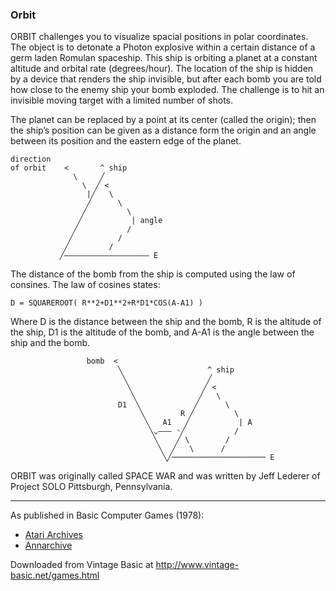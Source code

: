 ### Orbit

ORBIT challenges you to visualize spacial positions in polar coordinates. The object is to detonate a Photon explosive within a certain distance of a germ laden Romulan spaceship. This ship is orbiting a planet at a constant altitude and orbital rate (degrees/hour). The location of the ship is hidden by a device that renders the ship invisible, but after each bomb you are told how close to the enemy ship your bomb exploded. The challenge is to hit an invisible moving target with a limited number of shots.

The planet can be replaced by a point at its center (called the origin); then the ship’s position can be given as a distance form the origin and an angle between its position and the eastern edge of the planet.

```
direction
of orbit    <       ^ ship
              \     ╱
                \  ╱ <
                 |╱   \
                 ╱      \
                ╱         \
               ╱           | angle
              ╱           /
             ╱          /
            ╱         /
           ╱——————————————————— E

```

The distance of the bomb from the ship is computed using the law of consines. The law of cosines states:

```
D = SQUAREROOT( R**2+D1**2+R*D1*COS(A-A1) )
```

Where D is the distance between the ship and the bomb, R is the altitude of the ship, D1 is the altitude of the bomb, and A-A1 is the angle between the ship and the bomb.


```
                 bomb  <
                        ╲                   ^ ship
                         ╲                  ╱
                          ╲                ╱ <
                           ╲              ╱   \
                        D1  ╲            ╱      \
                             ╲        R ╱         \
                              ╲   A1   ╱           | A
                               ╲⌄——— ◝╱           /
                                ╲    ╱ \        /
                                 ╲  ╱   \      /
                                  ╲╱───────────────────── E

```

ORBIT was originally called SPACE WAR and was written by Jeff Lederer of Project SOLO Pittsburgh, Pennsylvania.

---

As published in Basic Computer Games (1978):
- [Atari Archives](https://www.atariarchives.org/basicgames/showpage.php?page=124)
- [Annarchive](https://annarchive.com/files/Basic_Computer_Games_Microcomputer_Edition.pdf#page=139)

Downloaded from Vintage Basic at
http://www.vintage-basic.net/games.html
